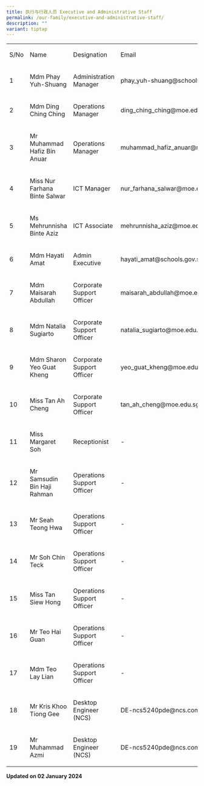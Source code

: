 ```yaml
---
title: 执行与行政人员 Executive and Administrative Staff
permalink: /our-family/executive-and-administrative-staff/
description: ""
variant: tiptap
---
```

<table><tbody><tr><td rowspan="1" colspan="1"><p>S/No</p></td><td rowspan="1" colspan="1"><p>Name</p></td><td rowspan="1" colspan="1"><p>Designation</p></td><td rowspan="1" colspan="1"><p>Email</p></td></tr><tr><td rowspan="1" colspan="1"><p>1</p></td><td rowspan="1" colspan="1"><p>Mdm Phay Yuh-Shuang</p></td><td rowspan="1" colspan="1"><p>Administration Manager</p></td><td rowspan="1" colspan="1"><p><a rel="noopener noreferrer nofollow" target="_blank">phay_yuh-shuang@schools.gov.sg</a></p></td></tr><tr><td rowspan="1" colspan="1"><p>2</p></td><td rowspan="1" colspan="1"><p>Mdm Ding Ching Ching</p></td><td rowspan="1" colspan="1"><p>Operations Manager</p></td><td rowspan="1" colspan="1"><p><a rel="noopener noreferrer nofollow" target="_blank">ding_ching_ching@moe.edu.sg</a></p></td></tr><tr><td rowspan="1" colspan="1"><p>3</p></td><td rowspan="1" colspan="1"><p>Mr Muhammad Hafiz Bin Anuar</p></td><td rowspan="1" colspan="1"><p>Operations Manager</p></td><td rowspan="1" colspan="1"><p><a rel="noopener noreferrer nofollow" target="_blank">muhammad_hafiz_anuar@moe.edu.sg</a></p></td></tr><tr><td rowspan="1" colspan="1"><p>4</p></td><td rowspan="1" colspan="1"><p>Miss Nur Farhana Binte Salwar</p></td><td rowspan="1" colspan="1"><p>ICT Manager</p></td><td rowspan="1" colspan="1"><p><a rel="noopener noreferrer nofollow" target="_blank">nur_farhana_salwar@moe.edu.sg</a></p></td></tr><tr><td rowspan="1" colspan="1"><p>5</p></td><td rowspan="1" colspan="1"><p>Ms Mehrunnisha Binte Aziz</p></td><td rowspan="1" colspan="1"><p>ICT Associate</p></td><td rowspan="1" colspan="1"><p><a rel="noopener noreferrer nofollow" target="_blank">mehrunnisha_aziz@moe.edu.sg</a></p></td></tr><tr><td rowspan="1" colspan="1"><p>6</p></td><td rowspan="1" colspan="1"><p>Mdm Hayati Amat</p></td><td rowspan="1" colspan="1"><p>Admin Executive</p></td><td rowspan="1" colspan="1"><p><a rel="noopener noreferrer nofollow" target="_blank">hayati_amat@schools.gov.sg</a></p></td></tr><tr><td rowspan="1" colspan="1"><p>7</p></td><td rowspan="1" colspan="1"><p>Mdm Maisarah Abdullah</p></td><td rowspan="1" colspan="1"><p>Corporate Support Officer</p></td><td rowspan="1" colspan="1"><p><a rel="noopener noreferrer nofollow" target="_blank">maisarah_abdullah@moe.edu.sg</a></p></td></tr><tr><td rowspan="1" colspan="1"><p>8</p></td><td rowspan="1" colspan="1"><p>Mdm Natalia Sugiarto</p></td><td rowspan="1" colspan="1"><p>Corporate Support Officer</p></td><td rowspan="1" colspan="1"><p><a rel="noopener noreferrer nofollow" target="_blank">natalia_sugiarto@moe.edu.sg</a></p></td></tr><tr><td rowspan="1" colspan="1"><p>9</p></td><td rowspan="1" colspan="1"><p>Mdm Sharon Yeo Guat Kheng</p></td><td rowspan="1" colspan="1"><p>Corporate Support Officer</p></td><td rowspan="1" colspan="1"><p><a rel="noopener noreferrer nofollow" target="_blank">yeo_guat_kheng@moe.edu.sg</a></p></td></tr><tr><td rowspan="1" colspan="1"><p>10</p></td><td rowspan="1" colspan="1"><p>Miss Tan Ah Cheng</p></td><td rowspan="1" colspan="1"><p>Corporate Support Officer</p></td><td rowspan="1" colspan="1"><p><a rel="noopener noreferrer nofollow" target="_blank">tan_ah_cheng@moe.edu.sg</a></p></td></tr><tr><td rowspan="1" colspan="1"><p>11</p></td><td rowspan="1" colspan="1"><p>Miss Margaret Soh</p></td><td rowspan="1" colspan="1"><p>Receptionist</p></td><td rowspan="1" colspan="1"><p>-</p></td></tr><tr><td rowspan="1" colspan="1"><p>12</p></td><td rowspan="1" colspan="1"><p>Mr Samsudin Bin Haji Rahman</p></td><td rowspan="1" colspan="1"><p>Operations Support Officer</p></td><td rowspan="1" colspan="1"><p>-</p></td></tr><tr><td rowspan="1" colspan="1"><p>13</p></td><td rowspan="1" colspan="1"><p>Mr Seah Teong Hwa</p></td><td rowspan="1" colspan="1"><p>Operations Support Officer</p></td><td rowspan="1" colspan="1"><p>-</p></td></tr><tr><td rowspan="1" colspan="1"><p>14</p></td><td rowspan="1" colspan="1"><p>Mr Soh Chin Teck</p></td><td rowspan="1" colspan="1"><p>Operations Support Officer</p></td><td rowspan="1" colspan="1"><p>-</p></td></tr><tr><td rowspan="1" colspan="1"><p>15</p></td><td rowspan="1" colspan="1"><p>Miss Tan Siew Hong</p></td><td rowspan="1" colspan="1"><p>Operations Support Officer</p></td><td rowspan="1" colspan="1"><p>-</p></td></tr><tr><td rowspan="1" colspan="1"><p>16</p></td><td rowspan="1" colspan="1"><p>Mr Teo Hai Guan</p></td><td rowspan="1" colspan="1"><p>Operations Support Officer</p></td><td rowspan="1" colspan="1"><p>-</p></td></tr><tr><td rowspan="1" colspan="1"><p>17</p></td><td rowspan="1" colspan="1"><p>Mdm Teo Lay Lian</p></td><td rowspan="1" colspan="1"><p>Operations Support Officer</p></td><td rowspan="1" colspan="1"><p>-</p></td></tr><tr><td rowspan="1" colspan="1"><p>18</p></td><td rowspan="1" colspan="1"><p>Mr Kris Khoo Tiong Gee</p></td><td rowspan="1" colspan="1"><p>Desktop Engineer (NCS)</p></td><td rowspan="1" colspan="1"><p><a rel="noopener noreferrer nofollow" target="_blank">DE-ncs5240pde@ncs.com.sg</a></p></td></tr><tr><td rowspan="1" colspan="1"><p>19</p></td><td rowspan="1" colspan="1"><p>Mr Muhammad Azmi</p></td><td rowspan="1" colspan="1"><p>Desktop Engineer (NCS)</p></td><td rowspan="1" colspan="1"><p><a rel="noopener noreferrer nofollow" target="_blank">DE-ncs5240pde@ncs.com.sg</a></p></td></tr></tbody></table><p><strong>Updated on 02 January 2024</strong></p>